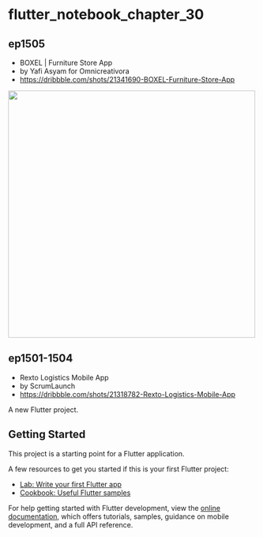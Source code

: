 # flutter_notebook_chapter_30

## ep1505

- BOXEL | Furniture Store App
- by Yafi Asyam for Omnicreativora
- https://dribbble.com/shots/21341690-BOXEL-Furniture-Store-App

<img src="https://cdn.dribbble.com/userupload/6511027/file/original-a71ffb0d1a13589476630553e23bac4b.png?compress=1&resize=2400x1800" width="500px"/>

## ep1501-1504

- Rexto Logistics Mobile App
- by ScrumLaunch
- https://dribbble.com/shots/21318782-Rexto-Logistics-Mobile-App

A new Flutter project.

## Getting Started

This project is a starting point for a Flutter application.

A few resources to get you started if this is your first Flutter project:

- [Lab: Write your first Flutter app](https://docs.flutter.dev/get-started/codelab)
- [Cookbook: Useful Flutter samples](https://docs.flutter.dev/cookbook)

For help getting started with Flutter development, view the
[online documentation](https://docs.flutter.dev/), which offers tutorials,
samples, guidance on mobile development, and a full API reference.
